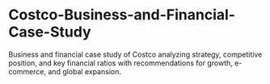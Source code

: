 # Costco-Business-and-Financial-Case-Study
Business and financial case study of Costco analyzing strategy, competitive position, and key financial ratios with recommendations for growth, e-commerce, and global expansion.
